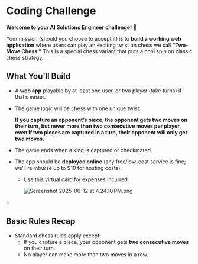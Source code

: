 # Coding Challenge

**Welcome to your AI Solutions Engineer challenge!** 🚀

Your mission (should you choose to accept it) is to **build a working web application** where users can play an exciting twist on chess we call **“Two-Move Chess.”** This is a special chess variant that puts a cool spin on classic chess strategy.

## What You’ll Build

- A **web app** playable by at least one user, or two player (take turns) if that’s easier.
- The game logic will be chess with one unique twist:
    
    **If you capture an opponent’s piece, the opponent gets two moves on their turn, but never more than two consecutive moves per player, even if two pieces are captured in a turn, their opponent will only get two moves.**
    
- The game ends when a king is captured or checkmated.
- The app should be **deployed online** (any free/low-cost service is fine; we’ll reimburse up to $10 for hosting costs).
    - Use this virtual card for expenses incurred:
        
        ![Screenshot 2025-06-12 at 4.24.10 PM.png](attachment:c2828d05-6d0b-4546-9701-68e217d982ad:Screenshot_2025-06-12_at_4.24.10_PM.png)
        

<aside>
💡

## Basic Rules Recap

- Standard chess rules apply except:
    - If you capture a piece, your opponent gets **two consecutive moves** on their turn.
    - No player can make more than two moves in a row.
</aside>